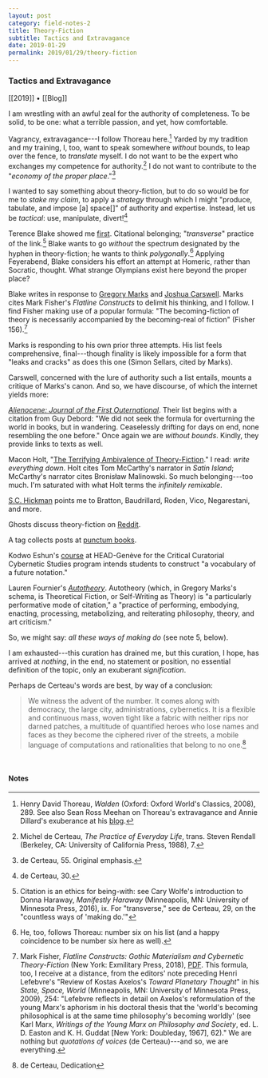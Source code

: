 ```yaml
---
layout: post
category: field-notes-2
title: Theory-Fiction
subtitle: Tactics and Extravagance
date: 2019-01-29
permalink: 2019/01/29/theory-fiction
---
```


### Tactics and Extravagance

[[2019]] • [[Blog]]

I am wrestling with an awful zeal for the authority of completeness. To be solid, to be one: what a terrible passion, and yet, how comfortable.

Vagrancy, extravagance---I follow Thoreau here.[^1] Yarded by my tradition and my training, I, too, want to speak somewhere *without* bounds, to leap over the fence, to *translate* myself. I do not want to be the expert who exchanges my competence for authority.[^2] I do not want to contribute to the "*economy of the proper place*."[^3]

I wanted to say something about theory-fiction, but to do so would be for me to *stake my claim*, to apply a *strategy* through which I might "produce, tabulate, and impose \[a\] space\[\]" of authority and expertise. Instead, let us be *tactical*: use, manipulate, divert![^4]

Terence Blake showed me [first](https://terenceblake.wordpress.com/2018/12/31/theory-fiction-process-hyphenating-theorising-fictifying/). Citational belonging; "*transverse*" practice of the link.[^5] Blake wants to go *without* the spectrum designated by the hyphen in theory-fiction; he wants to think *polygonally*.[^6] Applying Feyerabend, Blake considers his effort an attempt at Homeric, rather than Socratic, thought. What strange Olympians exist here beyond the proper place?

Blake writes in response to [Gregory Marks](https://thewastedworld.wordpress.com/2018/11/03/a-theory-fiction-reading-list/) and [Joshua Carswell](https://orbistertiusnet.wordpress.com/2018/11/21/response-to-gregory-markss-a-theory-fiction-reading-list/). Marks cites Mark Fisher's *Flatline Constructs* to delimit his thinking, and I follow. I find Fisher making use of a popular formula: "The becoming-fiction of theory is necessarily accompanied by the becoming-real of fiction" (Fisher 156).[^7]

Marks is responding to his own prior three attempts. His list feels comprehensive, final---though finality is likely impossible for a form that "leaks and cracks" as does this one (Simon Sellars, cited by Marks).

Carswell, concerned with the lure of authority such a list entails, mounts a critique of Marks's canon. And so, we have discourse, of which the internet yields more:

*[Alienocene: Journal of the First Outernational](https://alienocene.com/2018/10/23/stratum-3/)*. Their list begins with a citation from Guy Debord: "We did not seek the formula for overturning the world in books, but in wandering. Ceaselessly drifting for days on end, none resembling the one before." Once again we are *without bounds*. Kindly, they provide links to texts as well.

Macon Holt, "[The Terrifying Ambivalence of Theory-Fiction](http://arkbooks.dk/the-terrifying-ambivalence-of-theory-fiction/)." I read: *write everything down*. Holt cites Tom McCarthy's narrator in *Satin Island*; McCarthy's narrator cites Bronisław Malinowski. So much belonging---too much. I'm saturated with what Holt terms the *infinitely remixable*.

[S.C. Hickman](https://socialecologies.wordpress.com/2016/10/02/theory-fiction-horror-as-computation/) points me to Bratton, Baudrillard, Roden, Vico, Negarestani, and more.

Ghosts discuss theory-fiction on [Reddit](https://www.reddit.com/r/AskLiteraryStudies/comments/7iz128/what_exactly_is_theory_fiction/).

A tag collects posts at [punctum books](https://punctumbooks.com/tag/theory-fiction/).

Kodwo Eshun's [course](https://head.hesge.ch/ccc/turbulence/en/theory-fiction/) at HEAD-Genève for the Critical Curatorial Cybernetic Studies program intends students to construct "a vocabulary of a future notation."

Lauren Fournier's *[Autotheory](http://laurenfournier.net/Autotheory)*. Autotheory (which, in Gregory Marks's schema, is Theoretical Fiction, or Self-Writing as Theory) is "a particularly performative mode of citation," a "practice of performing, embodying, enacting, processing, metabolizing, and reiterating philosophy, theory, and art criticism."

So, we might say: *all these ways of making do* (see note 5, below).

I am exhausted---this curation has drained me, but this curation, I hope, has arrived at *nothing*, in the end, no statement or position, no essential definition of the topic, only an exuberant *signification*.

Perhaps de Certeau's words are best, by way of a conclusion:

> We witness the advent of the number. It comes along with democracy, the large city, administrations, cybernetics. It is a flexible and continuous mass, woven tight like a fabric with neither rips nor darned patches, a multitude of quantified heroes who lose names and faces as they become the ciphered river of the streets, a mobile language of computations and rationalities that belong to no one.[^8]

<br>

#### Notes

[^1]: Henry David Thoreau, *Walden* (Oxford: Oxford World's Classics, 2008), 289. See also Sean Ross Meehan on Thoreau's extravagance and Annie Dillard's exuberance at his [blog](https://earthseye.wordpress.com/2010/06/20/dillard-extravagance-and-exuberance/).

[^2]: Michel de Certeau, *The Practice of Everyday Life*, trans. Steven Rendall (Berkeley, CA: University of California Press, 1988), 7.

[^3]: de Certeau, 55. Original emphasis.

[^4]: de Certeau, 30.

[^5]: Citation is an ethics for being-with: see Cary Wolfe's introduction to Donna Haraway, *Manifestly Haraway* (Minneapolis, MN: University of Minnesota Press, 2016), ix. For "transverse," see de Certeau, 29, on the "countless ways of 'making do.'"

[^6]: He, too, follows Thoreau: number six on his list (and a happy coincidence to be number six here as well).

[^7]: Mark Fisher, *Flatline Constructs: Gothic Materialism and Cybernetic Theory-Fiction* (New York: Exmilitary Press, 2018), [PDF](http://exmilitai.re/flatline-constructs.pdf). This formula, too, I receive at a distance, from the editors' note preceding Henri Lefebvre's "Review of Kostas Axelos's *Toward Planetary Thought*" in his *State, Space, World* (Minneapolis, MN: University of Minnesota Press, 2009), 254: "Lefebvre reflects in detail on Axelos's reformulation of the young Marx's aphorism in his doctoral thesis that the 'world's becoming philosophical is at the same time philosophy's becoming worldly' (see Karl Marx, *Writings of the Young Marx on Philosophy and Society*, ed. L. D. Easton and K. H. Guddat \[New York: Doubleday, 1967\], 62)." We are nothing but *quotations of voices* (de Certeau)---and so, we are everything.

[^8]: de Certeau, Dedication
